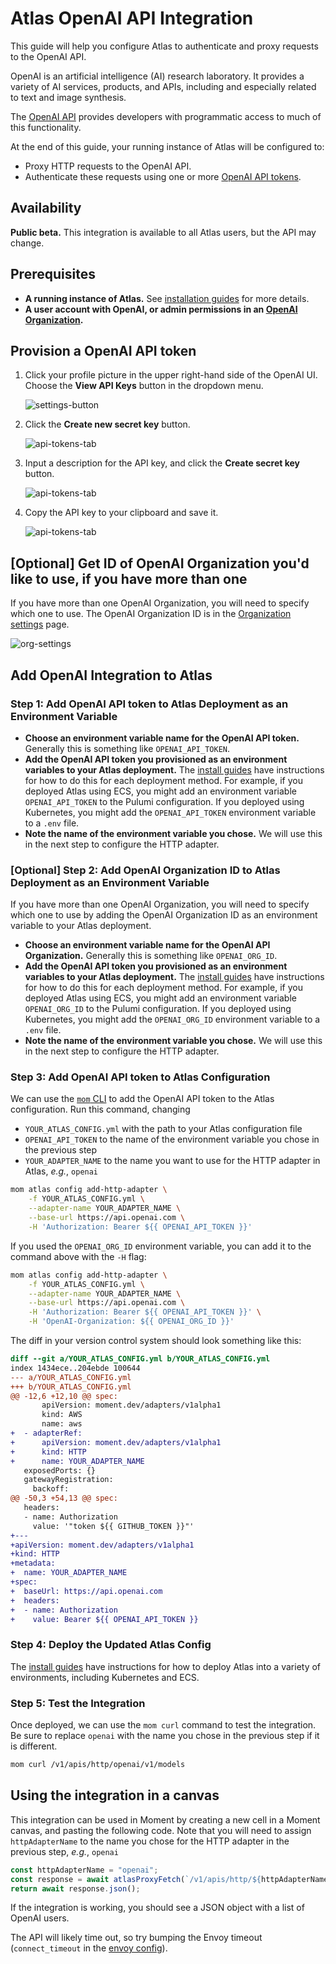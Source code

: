# Atlas OpenAI API Integration

This guide will help you configure Atlas to authenticate and proxy requests to the OpenAI API.

OpenAI is an artificial intelligence (AI) research laboratory.
It provides a variety of AI services, products, and APIs, including and especially related to text and image synthesis.

The [OpenAI API][openai-api] provides developers with programmatic access to much of this functionality.

At the end of this guide, your running instance of Atlas will be configured to:

-   Proxy HTTP requests to the OpenAI API.
-   Authenticate these requests using one or more [OpenAI API tokens][api-tokens].

## Availability

**Public beta.** This integration is available to all Atlas users, but the API may change.

## Prerequisites

-   **A running instance of Atlas.** See [installation guides][install-guides] for more details.
-   **A user account with OpenAI, or admin permissions in an [OpenAI Organization][orgs].**

## Provision a OpenAI API token

1.  Click your profile picture in the upper right-hand side of the OpenAI UI.
    Choose the **View API Keys** button in the dropdown menu.

    ![settings-button](/docs/atlas-docs/images/openai-settings.png)

1.  Click the **Create new secret key** button.

    ![api-tokens-tab](/docs/atlas-docs/images/openai-api-keys.png)

1.  Input a description for the API key, and click the **Create secret key** button.

    ![api-tokens-tab](/docs/atlas-docs/images/openapi-create-new-api-key.png)

1.  Copy the API key to your clipboard and save it.

    ![api-tokens-tab](/docs/atlas-docs/images/openai-copy-new-api-key.png)

## [Optional] Get ID of OpenAI Organization you'd like to use, if you have more than one

If you have more than one OpenAI Organization, you will need to specify which one to use.
The OpenAI Organization ID is in the [Organization settings][org-settings] page.

![org-settings](/docs/atlas-docs/images/openai-org-id.png)

## Add OpenAI Integration to Atlas

### Step 1: Add OpenAI API token to Atlas Deployment as an Environment Variable

-   **Choose an environment variable name for the OpenAI API token.** Generally this is something like `OPENAI_API_TOKEN`.
-   **Add the OpenAI API token you provisioned as an environment variables to your Atlas deployment.**
    The [install guides][install-guides] have instructions for how to do this for each deployment method.
    For example, if you deployed Atlas using ECS, you might add an environment variable `OPENAI_API_TOKEN` to the Pulumi configuration.
    If you deployed using Kubernetes, you might add the `OPENAI_API_TOKEN` environment variable to a `.env` file.
-   **Note the name of the environment variable you chose.** We will use this in the next step to configure the HTTP adapter.

### [Optional] Step 2: Add OpenAI Organization ID to Atlas Deployment as an Environment Variable

If you have more than one OpenAI Organization, you will need to specify which one to use by adding the OpenAI Organization ID as an environment variable to your Atlas deployment.

-   **Choose an environment variable name for the OpenAI API Organization.** Generally this is something like `OPENAI_ORG_ID`.
-   **Add the OpenAI API token you provisioned as an environment variables to your Atlas deployment.**
    The [install guides][install-guides] have instructions for how to do this for each deployment method.
    For example, if you deployed Atlas using ECS, you might add an environment variable `OPENAI_ORG_ID` to the Pulumi configuration.
    If you deployed using Kubernetes, you might add the `OPENAI_ORG_ID` environment variable to a `.env` file.
-   **Note the name of the environment variable you chose.** We will use this in the next step to configure the HTTP adapter.

### Step 3: Add OpenAI API token to Atlas Configuration

We can use the [`mom` CLI][mom] to add the OpenAI API token to the Atlas configuration.
Run this command, changing

-   `YOUR_ATLAS_CONFIG.yml` with the path to your Atlas configuration file
-   `OPENAI_API_TOKEN` to the name of the environment variable you chose in the previous step
-   `YOUR_ADAPTER_NAME` to the name you want to use for the HTTP adapter in Atlas, _e.g._, `openai`

```sh
mom atlas config add-http-adapter \
    -f YOUR_ATLAS_CONFIG.yml \
    --adapter-name YOUR_ADAPTER_NAME \
    --base-url https://api.openai.com \
    -H 'Authorization: Bearer ${{ OPENAI_API_TOKEN }}'
```

If you used the `OPENAI_ORG_ID` environment variable, you can add it to the command above with the `-H` flag:

```sh
mom atlas config add-http-adapter \
    -f YOUR_ATLAS_CONFIG.yml \
    --adapter-name YOUR_ADAPTER_NAME \
    --base-url https://api.openai.com \
    -H 'Authorization: Bearer ${{ OPENAI_API_TOKEN }}' \
    -H 'OpenAI-Organization: ${{ OPENAI_ORG_ID }}'
```

The diff in your version control system should look something like this:

```diff
diff --git a/YOUR_ATLAS_CONFIG.yml b/YOUR_ATLAS_CONFIG.yml
index 1434ece..204ebde 100644
--- a/YOUR_ATLAS_CONFIG.yml
+++ b/YOUR_ATLAS_CONFIG.yml
@@ -12,6 +12,10 @@ spec:
       apiVersion: moment.dev/adapters/v1alpha1
       kind: AWS
       name: aws
+  - adapterRef:
+      apiVersion: moment.dev/adapters/v1alpha1
+      kind: HTTP
+      name: YOUR_ADAPTER_NAME
   exposedPorts: {}
   gatewayRegistration:
     backoff:
@@ -50,3 +54,13 @@ spec:
   headers:
   - name: Authorization
     value: '"token ${{ GITHUB_TOKEN }}"'
+---
+apiVersion: moment.dev/adapters/v1alpha1
+kind: HTTP
+metadata:
+  name: YOUR_ADAPTER_NAME
+spec:
+  baseUrl: https://api.openai.com
+  headers:
+  - name: Authorization
+    value: Bearer ${{ OPENAI_API_TOKEN }}
```

### Step 4: Deploy the Updated Atlas Config

The [install guides][install-guides] have instructions for how to deploy Atlas into a variety of environments, including Kubernetes and ECS.

### Step 5: Test the Integration

Once deployed, we can use the `mom curl` command to test the integration.
Be sure to replace `openai` with the name you chose in the previous step if it is different.

```sh
mom curl /v1/apis/http/openai/v1/models
```

## Using the integration in a canvas

This integration can be used in Moment by creating a new cell in a Moment canvas, and pasting the following code.
Note that you will need to assign `httpAdapterName` to the name you chose for the HTTP adapter in the previous step, _e.g._, `openai`

```typescript
const httpAdapterName = "openai";
const response = await atlasProxyFetch(`/v1/apis/http/${httpAdapterName}/v1/models`);
return await response.json();
```

If the integration is working, you should see a JSON object with a list of OpenAI users.

The API will likely time out, so try bumping the Envoy timeout (`connect_timeout` in the [envoy config][envoy-config]).

[openai-api]: https://platform.openai.com/atlas-docs/api-reference/introduction
[api-tokens]: https://platform.openai.com/atlas-docs/api-reference/authentication
[orgs]: https://platform.openai.com/atlas-docs/guides/production-best-practices/setting-up-your-organization
[org-settings]: https://platform.openai.com/account/org-settings
[mom]: /docs/atlas-docs/Installations/mom-cli-reference.md
[install-guides]: /docs/atlas-docs/Installations/
[envoy-config]: /config/envoy/envoy.yml
